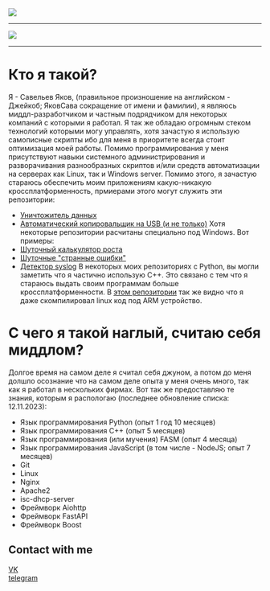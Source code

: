 <a href="https://github.com/YakovSava">
  <image margin="0 auto" src="https://github-readme-stats.vercel.app/api?username=YakovSava&show_icons=true&hide_border=true&hide=stars&theme=vue&rank_icon=github"/>
    <hr>
  <image margin="0 auto" src="https://github-readme-stats.vercel.app/api/top-langs?username=YakovSava&layout=donut-vertical"/>
</a>
<hr>

# Кто я такой?
Я - Савельев Яков, (правильное произношение на английском - Джейкоб; ЯковСава сокращение от имени и фамилии), я являюсь миддл-разработчиком и частным подрядчиком для некоторых компаний с которыми я работал. Я так же обладаю огромным стеком технологий которыми могу управлять, хотя зачастую я использую самописные скрипты ибо для меня в приоритете всегда стоит оптимизация моей работы.
Помимо программирования у меня присутствуют навыки системного администрирования и разворачивания разнообразных скриптов и/или средств автоматизации на серверах как Linux, так и Windows server. Помимо этого, я зачастую стараюсь обеспечить моим приложениям какую-никакую кроссплатформенность, прмиерами этого могут служить эти репозитории:
- [Уничтожитель данных](https://github.com/YakovSava/data_eraser)
- [Автоматический копировальщик на USB (и не только)](https://github.com/YakovSava/auto_copy_to_usb)
Хотя некоторые репозитории расчитаны специально под Windows. Вот примеры:
- [Шуточный калькулятор роста](https://github.com/YakovSava/meme_calculator)
- [Шуточные "странные ошибки"](https://github.com/YakovSava/comic_mistake)
- [Детектор syslog](https://github.com/YakovSava/time_recorder)
В некоторых моих репозиториях с Python, вы могли заметить что я частично использую C++. Это связано с тем что я стараюсь выдать своим программам больше кроссплатформенности. В [этом репозитории](https://github.com/YakovSava/data_eraser) так же видно что я даже скомпилировал linux код под ARM устройство.

# С чего я такой наглый, считаю себя миддлом?
Долгое время на самом деле я считал себя джуном, а потом до меня долшло осознание что на самом деле опыта у меня очень много, так как я работал в нескольких фирмах. Вот так же предоставляю те знания, которым я распологаю (последнее обновление списка: 12.11.2023):
- Язык программирования Python (опыт 1 год 10 месяцев)
- Язык программирования C++ (опыт 5 месяцев)
- Язык программирования (или мучения) FASM (опыт 4 месяца)
- Язык программирования JavaScript (в том числе - NodeJS; опыт 7 месяцев)
- Git
- Linux
- Nginx
- Apache2
- isc-dhcp-server
- Фреймворк Aiohttp
- Фреймворк FastAPI
- Фреймворк Boost

## Contact with me
[VK](https://vk.com/id505671804)<br>
[telegram](https://t.me/dc11gh58)